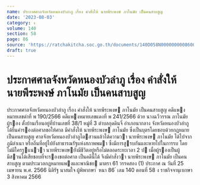 ```yaml
---
name: ประกาศศาลจังหวัดหนองบัวลำภู เรื่อง คำสั่งให้ นายพีระพงษ์ ภาโนมัย เป็นคนสาบสูญ
date: '2023-08-03'
category: ง
volume: 140
section: 58
page: 86
source: 'https://ratchakitcha.soc.go.th/documents/140D058N0000000008600.pdf'
draft: true
---
```


# ประกาศศาลจังหวัดหนองบัวลำภู เรื่อง คำสั่งให้ นายพีระพงษ์ ภาโนมัย เป็นคนสาบสูญ

ประกาศศาลจังหวัดหนองบัวลําภู เรื่อง คําสั่งให้ นายพีระพงษ ภาโนมัย เป็นคนสาบสูญ คดีแพงหมายเลขดําที่ พ 190/2566 คดีแพงหมายเลขแดงที่ พ 241/2566 ด้วย นางฉวีวรรณ ภาโนมัย ผู้รอง ตั้งบ้านเรือนอยู่ที่บ้านเลขที่ 38/1 หมู่ที่ 3 ตําบลกุดดินจี่ อําเภอนากลาง จังหวัดหนองบัวลําภู ได้ยื่นคํารองต่อศาลขอให้ศาล มีคําสั่งให้ นายพีระพงษ ภาโนมัย ซึ่งเป็นบุตรโดยชอบด้วยกฎหมายเป็นคนสาบสูญ ศาลจังหวัดหนองบัวลําภูไตสวนแล้วได้ความวา นายพีระพงษ ภาโนมัย ได้ไปจากภูมิลําเนา หรือถิ่นที่อยู่ไปยังสาธารณรัฐแห่งสภาพพมา ซึ่งมีการสูรบกันและหายไปในการรบ โดยไม่มีใครรูแนวา นายพีระพงษยังมีชีวิตอยู่หรือไม่ตลอดระยะเวลา 2 ป เมื่อผู้รองเป็นผู้มีสวนได้เสียชอบที่จะรองขอต่อศาล เป็นคดีนี้ได้ จึงมีคําสั่งวา นายพีระพงษ ภาโนมัย เป็นคนสาบสูญ ตามประมวลกฎหมายแพงและพาณิชย มาตรา 61 วรรคสอง (1) ประกาศ ณ วันที่ 25 เมษายน พ.ศ. 2566 นิติรัฐ นาสมใจ ผู้พิพากษา ้ หนา 86 ่ เลม 140 ตอนที่ 58 ง ราชกิจจานุเบกษา 3 สิงหาคม 2566
